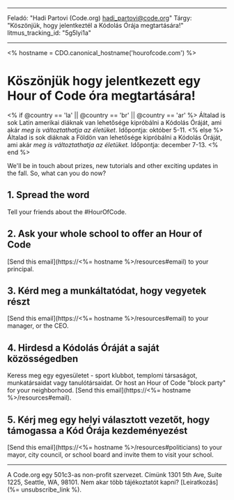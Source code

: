 * * *

Feladó: "Hadi Partovi (Code.org) [&#104;&#x61;&#x64;&#105;&#x5f;&#112;&#x61;&#x72;&#116;&#x6f;&#118;&#x69;&#x40;&#99;&#x6f;&#100;&#x65;&#x2e;&#111;&#x72;&#103;](&#109;&#x61;&#105;&#x6c;&#x74;&#111;&#x3a;&#104;&#x61;&#x64;&#105;&#x5f;&#112;&#x61;&#x72;&#116;&#x6f;&#118;&#x69;&#x40;&#99;&#x6f;&#100;&#x65;&#x2e;&#111;&#x72;&#103;)" Tárgy: "Köszönjük, hogy jelentkeztél a Kódolás Órája megtartására!" litmus_tracking_id: "5g5lyi1a"

* * *

<% hostname = CDO.canonical_hostname('hourofcode.com') %>

# Köszönjük hogy jelentkezett egy Hour of Code óra megtartására!

<% if @country == 'la' || @country == 'br' || @country == 'ar' %> Általad is sok Latin amerikai diáknak van lehetősége kipróbálni a Kódolás Óráját, ami akár *meg is változtathatja az életüket*. Időpontja: október 5-11. <% else %> Általad is sok diáknak a Földön van lehetősége kipróbálni a Kódolás Óráját, ami akár *meg is változtathatja az életüket.* Időpontja: december 7-13. <% end %>

We'll be in touch about prizes, new tutorials and other exciting updates in the fall. So, what can you do now?

## 1. Spread the word

Tell your friends about the #HourOfCode.

## 2. Ask your whole school to offer an Hour of Code

[Send this email](https://<%= hostname %>/resources#email) to your principal.

## 3. Kérd meg a munkáltatódat, hogy vegyetek részt

[Send this email](https://<%= hostname %>/resources#email) to your manager, or the CEO.

## 4. Hirdesd a Kódolás Óráját a saját közösségedben

Keress meg egy egyesületet - sport klubbot, templomi társaságot, munkatársaidat vagy tanulótársaidat. Or host an Hour of Code "block party" for your neighborhood. [Send this email](https://<%= hostname %>/resources#email).

## 5. Kérj meg egy helyi választott vezetőt, hogy támogassa a Kód Órája kezdeményezést

[Send this email](https://<%= hostname %>/resources#politicians) to your mayor, city council, or school board and invite them to visit your school.

* * *

A Code.org egy 501c3-as non-profit szervezet. Címünk 1301 5th Ave, Suite 1225, Seattle, WA, 98101. Nem akar több tájékoztatót kapni? [Leiratkozás](%= unsubscribe_link %).